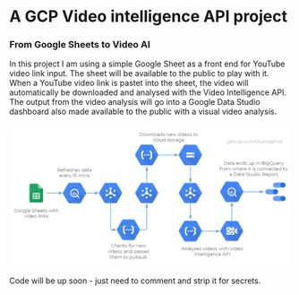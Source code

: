 # A GCP Video intelligence API project

### From Google Sheets to Video AI

In this project I am using a simple Google Sheet as a front end for YouTube video link input. The sheet will be available to the public to play with it. When a YouTube video link is pastet into the sheet, the video will automatically be downloaded and analysed with the Video Intelligence API. The output from the video analysis will go into a Google Data Studio dashboard also made available to the public with a visual video analysis.

![Image of architecture](https://github.com/thomasfink/GoogleSheets-to-VideoIntelligence-Analysis/blob/master/pics/architecture.PNG)

Code will be up soon - just need to comment and strip it for secrets.
